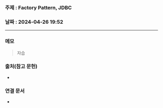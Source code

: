 ### 주제 : Factory Pattern, JDBC

### 날짜 : 2024-04-26 19:52
----
### 메모
> 자습

### 출처(참고 문헌)
-

### 연결 문서
-
